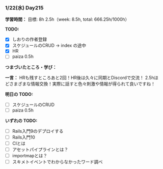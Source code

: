 ### 1/22(水) Day215

**学習時間：**
目標: 8h
2.5h（week: 8.5h, total: 666.25h/1000h）

**TODO:**
- [x] しおりの作者登録
- [x] スケジュールのCRUD -> index の途中
- [x] HR
- [ ] paiza 0.5h

**つまづいたところ・学び：**

**一言：**
HRも残すところあと2回！HR後は久々に同期とDiscordで交流！
2.5hほどさまざまな情報交換！実際に話すと色々刺激や情報が得られて良いですね！

**明日の TODO:**

- [ ] スケジュールのCRUD
- [ ] paiza 0.5h

**いずれの TODO:**

- [ ] Rails入門9のデプロイする
- [ ] Rails入門10
- [ ] CIとは
- [ ] アセットパイプラインとは？
- [ ] importmapとは？
- [ ] スキメトイベントでわからなかったワード調べ
